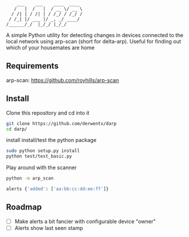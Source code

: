 ```
    ___    ___    ____  ____
   /   |  /   |  / __ \/ __ \
  / /| | / /| | / /_/ / /_/ /
 / /_| |/ ___ |/ _, _/ ____/
/______/_/  |_/_/ |_/_/      
```

A simple Python utility for detecting changes in devices connected to the local network using arp-scan (short for delta-arp).
Useful for finding out which of your housemates are home

Requirements
----

arp-scan: https://github.com/royhills/arp-scan

Install
----

Clone this repository and cd into it

```bash
git clone https://github.com/derwentx/darp
cd darp/

```

install install/test the python package

```bash
sudo python setup.py install
python test/test_basic.py
```

Play around with the scanner

```bash
python -m arp_scan
```
```python
alerts {'added': ['aa:bb:cc:dd:ee:ff']}
```

Roadmap
----

- [ ] Make alerts a bit fancier with configurable device "owner"
- [ ] Alerts show last seen stamp

